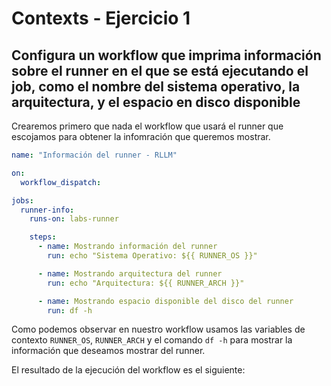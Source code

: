 # Contexts - Ejercicio 1

## Configura un workflow que imprima información sobre el runner en el que se está ejecutando el job, como el nombre del sistema operativo, la arquitectura, y el espacio en disco disponible

Crearemos primero que nada el workflow que usará el runner que escojamos para obtener la infomración que queremos mostrar.

```yaml
name: "Información del runner - RLLM"

on:
  workflow_dispatch:

jobs:
  runner-info:
    runs-on: labs-runner

    steps:
      - name: Mostrando información del runner
        run: echo "Sistema Operativo: ${{ RUNNER_OS }}"

      - name: Mostrando arquitectura del runner
        run: echo "Arquitectura: ${{ RUNNER_ARCH }}"

      - name: Mostrando espacio disponible del disco del runner
        run: df -h
```

Como podemos observar en nuestro workflow usamos las variables de contexto `RUNNER_OS`, `RUNNER_ARCH` y el comando `df -h` para mostrar la información que deseamos mostrar del runner.

El resultado de la ejecución del workflow es el siguiente:

